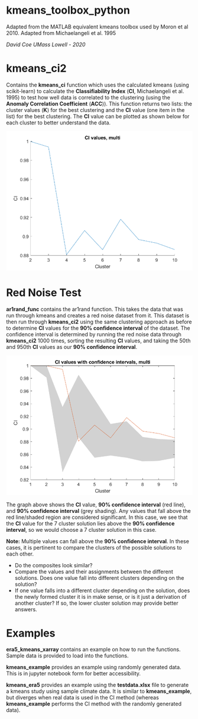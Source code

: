 # kmeans_toolbox_python

Adapted from the MATLAB equivalent kmeans toolbox used by Moron et al 2010. Adapted from Michaelangeli et al. 1995

*David* *Coe*
*UMass* *Lowell* *-* *2020*

# kmeans_ci2
 Contains the **kmeans_ci** function which uses the calculated kmeans (using scikit-learn) to calculate the **Classifiability Index** (**CI**, Michaelangeli et al. 1995) to test how well data is correlated to the clustering (using the **Anomaly Correlation Coefficient** (**ACC**)). This function returns two lists: the cluster values (**K**) for the best clustering and the **CI** value (one item in the list) for the best clustering. The **CI** value can be plotted as shown below for each cluster to better understand the data.

![Clustering](/images/only_ci.png)


# Red Noise Test

**ar1rand_func** contains the ar1rand function. This takes the data that was run through kmeans and creates a red noise dataset from it. This dataset is then run through **kmeans_ci2** using the same clustering approach as before to determine **CI** values for the **90% confidence interval** of the dataset. The confidence interval is determined by running the red noise data through **kmeans_ci2** 1000 times, sorting the resulting **CI** values, and taking the 50th and 950th **CI** values as our **90% confidence interval**.

![Red Noise Test and Clustering](/images/rednoise_ci.png)

The graph above shows the **CI** value, **90% confidence interval** (red line), and **90% confidence interval** (grey shading). Any values that fall above the red line/shaded region are considered significant. In this case, we see that the **CI** value for the 7 cluster solution lies above the **90% confidence interval**, so we would choose a 7 cluster solution in this case.

**Note:** Multiple values can fall above the **90% confidence interval**. In these cases, it is pertinent to compare the clusters of the possible solutions to each other. 
* Do the composites look similar?
* Compare the values and their assignments between the different solutions. Does one value fall into different clusters depending on the solution?
* If one value falls into a different cluster depending on the solution, does the newly formed cluster it is in make sense, or is it just a derivation of another cluster? If so, the lower cluster solution may provide better answers.

# Examples
**era5_kmeans_xarray** contains an example on how to run the functions. Sample data is provided to load into the functions. 

**kmeans_example** provides an example using randomly generated data. This is in jupyter notebook form for better accessibility.

**kmeans_era5** provides an example using the **testdata.xlsx** file to generate a kmeans study using sample climate data. It is similar to **kmeans_example**, but diverges when real data is used in the CI method (whereas **kmeans_example** performs the CI method with the randomly generated data).
